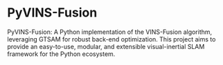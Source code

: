 # PyVINS-Fusion
PyVINS-Fusion: A Python implementation of the VINS-Fusion algorithm, leveraging GTSAM for robust back-end optimization. This project aims to provide an easy-to-use, modular, and extensible visual-inertial SLAM framework for the Python ecosystem.
